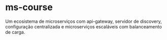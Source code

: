 # ms-course
Um ecosistema de microserviços com api-gateway, servidor de discovery, configuração centralizada e microserviços escaláveis com balanceamento de carga.
